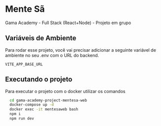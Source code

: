 
# Mente Sã
Gama Academy - Full Stack (React+Node) - Projeto em grupo


## Variáveis de Ambiente

Para rodar esse projeto, você vai precisar adicionar a seguinte variável de ambiente no seu .env com o URL do backend.

`VITE_APP_BASE_URL`


## Executando o projeto

Para executar o projeto com o docker utilizar os comandos

```bash
  cd gama-academy-project-mentesa-web
  docker-compose up -d
  docker exec -it mentesaweb bash
  npm i
  npm run dev
```
    